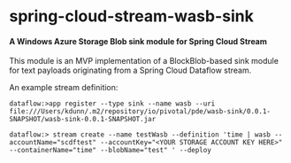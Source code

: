 # spring-cloud-stream-wasb-sink
#### A Windows Azure Storage Blob sink module for Spring Cloud Stream

This module is an MVP implementation of a BlockBlob-based sink module
for text payloads originating from a Spring Cloud Dataflow stream.

An example stream definition:

```
dataflow:>app register --type sink --name wasb --uri file:///Users/kdunn/.m2/repository/io/pivotal/pde/wasb-sink/0.0.1-SNAPSHOT/wasb-sink-0.0.1-SNAPSHOT.jar

dataflow:> stream create --name testWasb --definition 'time | wasb --accountName="scdftest" --accountKey="<YOUR STORAGE ACCOUNT KEY HERE>" --containerName="time" --blobName="test" ' --deploy
```
